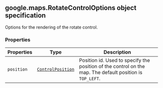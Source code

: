 <h2 id="RotateControlOptions">
google.maps.RotateControlOptions
object specification
</h2><p>Options for the rendering of the rotate control.</p><h3>Properties</h3><table summary="interface RotateControlOptions - Properties" width="100%">
<thead>
<tr><th>Properties</th>
<th>Type</th>
<th>Description</th>
</tr></thead>
<tbody>
<tr>
<td><code>position</code></td>
<td><code><a href="https://github.com/amenadiel/google-maps-documentation/blob/master/docs/google.maps.ControlPosition.md">ControlPosition</a></code></td>
<td>Position id. Used to specify the position of the control on the map. The default position is <code>TOP_LEFT</code>.</td>
</tr>
</tbody>
</table>